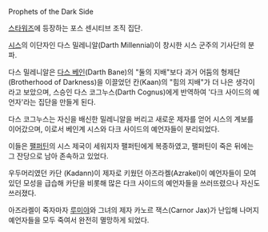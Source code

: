Prophets of the Dark Side  

[스타워즈](%EC%8A%A4%ED%83%80%EC%9B%8C%EC%A6%88.md)에 등장하는 포스 센시티브 조직 집단.

[시스](%EC%8B%9C%EC%8A%A4.md)의 이단자인 다스 밀레니알(Darth Millennial)이 창시한 시스 군주의
기사단의 분파.

다스 밀레니알은 [다스 베인](%EB%8B%A4%EC%8A%A4%20%EB%B2%A0%EC%9D%B8.md)(Darth Bane)의
"둘의 지배"보다 과거 어둠의 형제단(Brotherhood of Darkness)을 이끌었던 칸(Kaan)의 "힘의 지배"가 더 나은
생각이라고 보았으며, 스승인 다스 코그누스(Darth Cognus)에게 반역하여 '다크 사이드의 예언자'라는 집단을 만들게 된다.

다스 코그누스는 자신을 배신한 밀레니알을 버리고 새로운 제자를 얻어 시스의 계보를 이어갔으며, 이로서 베인계 시스와 다크 사이드의 예언자들이
분리되었다.  

이들은 [팰퍼틴](%ED%8C%B0%ED%8D%BC%ED%8B%B4.md)의 시스 제국이 세워지자 팰퍼틴에게 복종하였고, 팰퍼틴이 죽은
뒤에는 그 잔당으로 남아 존속하고 있었다.

우두머리였던 카단 (Kadann)이 제자로 키웠던 아즈라켈(Azrakel)이 예언자들이 모여있던 모성을 급습해 카단을 비롯해 많은 다크
사이드의 예언자들을 쓰러뜨렸으나 자신도 쓰러졌다.  

아즈라켈이 죽자마자 [루미야](%EB%A3%A8%EB%AF%B8%EC%95%BC.md)와 그녀의 제자 카노르 잭스(Carnor
Jax)가 난입해 나머지 예언자들을 모두 죽여서 완전히 멸망하게 되었다.

